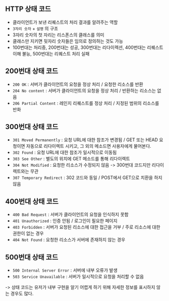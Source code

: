 ## HTTP 상태 코드

- 클라이언트가 보낸 리퀘스트의 처리 결과를 알려주는 역할
- `3자리 숫자` + `설명` 의 구조 
- 3자리 숫자의 첫 자리는 리스폰스의 클래스를 의미
- 클래스만 지키면 뒷자리 숫자들은 임의로 정의하는 것도 가능 
- 100번대는 처리중, 200번대는 성공, 300번대는 리다이렉션, 400번대는 리퀘스트 이해 불능, 500번대는 리퀘스트 처리 실패


## 200번대 상태 코드

- `200 OK` : 서버가 클라이언트의 요청을 정상 처리 / 요청한 리소스를 반환
- `204 No content` : 서버가 클라이언트의 요청을 정상 처리 / 반환하는 리소스는 없음
- `206 Partial Content` : 레인지 리퀘스트를 정상 처리 / 지정된 범위의 리소스를 반화

## 300번대 상태 코드

- `301 Moved Permanently` : 요청 URL에 대한 참조가 변경됨 / GET 또는 HEAD 요청이면 자동으로 리다이렉트 시키고, 그 외의 메소드면 사용자에게 물어본다. 
- `302 Found` : 요청 URL에 대한 참조가 일시적으로 이동됨 
- `303 See Other` : 별도의 위치에 GET 메소드를 통해 리다이렉트
- `304 Not Modified` : 요청한 리소스가 수정되지 않음 -> 300번대 코드지만 리다이렉트와는 무관
- `307 Temporary Redirect` : 302 코드와 동일 / POST에서 GET으로 치환을 하지 않음 

## 400번대 상태 코드

- `400 Bad Request` : 서버가 클라이언트의 요청을 인식하지 못함
- `401 Unauthorized` : 인증 안됨 / 로그인이 필요한 페이지
- `403 Forbidden` : 서버가 요청된 리소스에 대한 접근을 거부 / 주로 리소스에 대한 권한이 없는 경우
- `404 Not Found` : 요청한 리소스가 서버에 존재하지 않는 경우

## 500번대 상태 코드

- `500 Internal Server Error` : 서버에 내부 오류가 발생
- `503 Service Unavailable` : 서버가 일시적으로 요청을 처리할 수 없음


-> 상태 코드는 유저가 내부 구현을 알기 어렵게 하기 위해 자세한 정보를 표시하지 않는 경우도 많다. 
